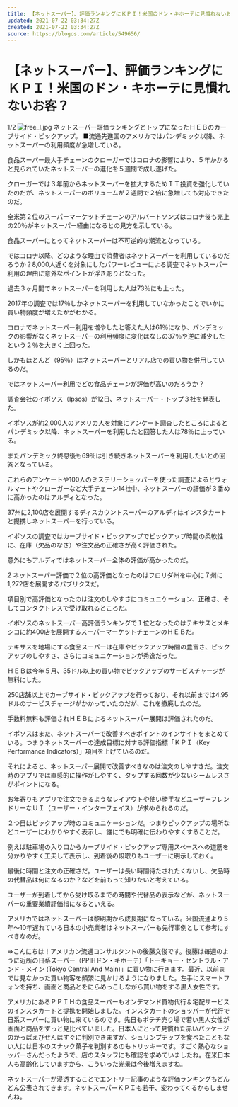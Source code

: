 ```yaml
---
title: 【ネットスーパー】、評価ランキングにＫＰＩ！米国のドン・キホーテに見慣れないお客？ (1/2)
updated: 2021-07-22 03:34:27Z
created: 2021-07-22 03:34:27Z
source: https://blogos.com/article/549656/
---
```


# 【ネットスーパー】、評価ランキングにＫＰＩ！米国のドン・キホーテに見慣れないお客？

1/2
![free_l.jpg](../_resources/free_l-2.jpg)
ネットスーパー評価ランキングとトップになったＨＥＢのカーブサイド・ピックアップ。
■流通先進国のアメリカではパンデミック以降、ネットスーパーの利用頻度が急増している。

食品スーパー最大手チェーンのクローガーではコロナの影響により、５年かかると見られていたネットスーパーの進化を５週間で成し遂げた。

クローガーでは３年前からネットスーパーを拡大するためＩＴ投資を強化していたのだが、ネットスーパーのボリュームが２週間で２倍に急増しても対応できたのだ。

全米第２位のスーパーマーケットチェーンのアルバートソンズはコロナ後も売上の20％がネットスーパー経由になるとの見方を示している。

食品スーパーにとってネットスーパーは不可逆的な潮流となっている。

ではコロナ以降、どのような理由で消費者はネットスーパーを利用しているのだろうか？8,000人近くを対象にしたパワーレビューによる調査でネットスーパー利用の理由に意外なポイントが浮き彫りとなった。

過去３ヶ月間でネットスーパーを利用した人は73％にも上った。

2017年の調査では17％しかネットスーパーを利用していなかったことでいかに買い物頻度が増えたかがわかる。

コロナでネットスーパー利用を増やしたと答えた人は61％になり、パンデミックの影響がなくネットスーパーの利用頻度に変化はなしの37％や逆に減少したという２％を大きく上回った。

しかもほとんど（95％）はネットスーパーとリアル店での買い物を併用しているのだ。

ではネットスーパー利用でどの食品チェーンが評価が高いのだろうか？

調査会社のイポソス（Ipsos）が12日、ネットスーパー・トップ３社を発表した。

イポソスが約2,000人のアメリカ人を対象にアンケート調査したところによるとパンデミック以降、ネットスーパーを利用したと回答した人は78％に上っている。

またパンデミック終息後も69％は引き続きネットスーパーを利用したいとの回答となっている。

これらのアンケートや100人のミステリーショッパーを使った調査によるとウォルマートやクローガーなど大手チェーン14社中、ネットスーパーの評価が３番めに高かったのはアルディとなった。

37州に2,100店を展開するディスカウントスーパーのアルディはインスタカートと提携しネットスーパーを行っている。

イポソスの調査ではカーブサイド・ピックアップでピックアップ時間の柔軟性に、在庫（欠品のなさ）や注文品の正確さが高く評価された。

意外にもアルディではネットスーパー全体の評価が高かったのだ。

*2*
ネットスーパー評価で２位の高評価となったのはフロリダ州を中心に７州に1,272店を展開するパブリクスだ。

項目別で高評価となったのは注文のしやすさにコミュニケーション、正確さ、そしてコンタクトレスで受け取れるところだ。

イポソスのネットスーパー高評価ランキングで１位となったのはテキサスとメキシコに約400店を展開するスーパーマーケットチェーンのＨＥＢだ。

テキサスを地場にする食品スーパーは在庫やピックアップ時間の豊富さ、ピックアップのしやすさ、さらにコミュニケーションが秀逸だった。

ＨＥＢは今年５月、35ドル以上の買い物でピックアップのサービスチャージが無料にした。

250店舗以上でカーブサイド・ピックアップを行っており、それ以前までは4.95ドルのサービスチャージがかかっていたのだが、これを撤廃したのだ。

手数料無料も評価されＨＥＢによるネットスーパー展開は評価されたのだ。

イポソスはまた、ネットスーパーで改善すべきポイントのインサイトをまとめている。つまりネットスーパーの達成目標に対する評価指標「ＫＰＩ（Key Performance Indicators）」項目を上げているのだ。

それによると、ネットスーパー展開で改善すべきなのは注文のしやすさだ。注文時のアプリでは直感的に操作がしやすく、タップする回数が少ないシームレスさがポイントになる。

お年寄りもアプリで注文できるようなレイアウトや使い勝手などユーザーフレンドリーなＵＩ（ユーザー・インターフェイス）が求められるのだ。

２つ目はピックアップ時のコミュニケーションだ。つまりピックアップの場所などユーザーにわかりやすく表示し、誰にでも明確に伝わりやすくすることだ。

例えば駐車場の入り口からカーブサイド・ピックアップ専用スペースへの道筋を分かりやすく工夫して表示し、到着後の段取りもユーザーに明示しておく。

最後に時間と注文の正確さだ。ユーザーは長い時間待たされたくないし、欠品時の代替品は何になるのか？などを前もって知りたいと考えている。

ユーザーが到着してから受け取るまでの時間や代替品の表示などが、ネットスーパーの重要業績評価指になるといえる。

アメリカではネットスーパーは黎明期から成長期になっている。米国流通より５年〜10年遅れている日本の小売業者はネットスーパーも先行事例として参考にすべきなのだ。

⇒こんにちは！アメリカン流通コンサルタントの後藤文俊です。後藤は毎週のように近所の日系スーパー（PPIHドン・キホーテ）「トーキョー・セントラル・アンド・メイン (Tokyo Central And Main)」に買い物に行きます。最近、以前までは見なかった買い物客を頻繁に見かけるようになりました。左手にスマートフォンを持ち、画面と商品とをにらめっこしながら買い物をする黒人女性です。

アメリカにあるＰＰＩＨの食品スーパーもオンデマンド買物代行＆宅配サービスのインスタカートと提携を開始しました。インスタカートのショッパーが代行で日系スーパーに買い物に来ているのです。先日もポテチ売り場で若い黒人女性が画面と商品をずっと見比べていました。日本人にとって見慣れた赤いパッケージのかっぱえびせんはすぐに判別できますが、シュリンプチップを食べたこともない人には日本のスナック菓子を判別するのもトリッキーです。すごく熱心なショッパーさんだったようで、店のスタッフにも確認を求めていましたね。在米日本人も高齢化していますから、こういった光景は今後増えますね。

ネットスーパーが浸透することでエントリー記事のような評価ランキングもどんどん公表されてきます。ネットスーパーＫＰＩも若干、変わってくるかもしませんね。